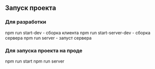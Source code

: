 ## Запуск проекта

### Для разработки

npm run start-dev - сборка клиента
npm run start-server-dev - сборка сервера
npm run server - запуст сервера

### Для запуска проекта на проде

npm run start
npm run server
